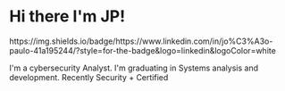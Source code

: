 <h1>Hi there I'm JP!</h1>
https://img.shields.io/badge/https://www.linkedin.com/in/jo%C3%A3o-paulo-41a195244/?style=for-the-badge&logo=linkedin&logoColor=white

I'm a cybersecurity Analyst. I'm graduating in Systems analysis and development. Recently Security + Certified
